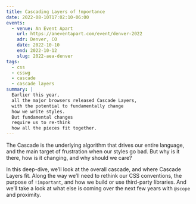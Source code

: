 ```yaml
---
title: Cascading Layers of !mportance
date: 2022-08-10T17:02:10-06:00
events:
  - venue: An Event Apart
    url: https://aneventapart.com/event/denver-2022
    adr: Denver, CO
    date: 2022-10-10
    end: 2022-10-12
    slug: 2022-aea-denver
tags:
  - css
  - csswg
  - cascade
  - cascade layers
summary: |
  Earlier this year,
  all the major browsers released Cascade Layers,
  with the potential to fundamentally change
  how we write styles.
  But fundamental changes
  require us to re-think
  how all the pieces fit together.
---
```


The Cascade is the underlying algorithm
that drives our entire language,
and the main target of frustration
when our styles go bad.
But why is it there,
how is it changing,
and why should we care?

In this deep-dive,
we’ll look at the overall cascade,
and where Cascade Layers fit.
Along the way we’ll need to rethink our CSS conventions,
the purpose of `!important`,
and how we build or use third-party libraries.
And we’ll take a look at what else is coming
over the next few years with `@scope` and proximity.
